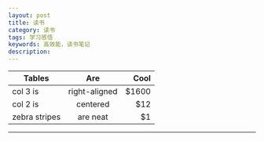 ```yaml
---
layout: post
title: 读书
category: 读书
tags: 学习感悟 
keywords: 高效能，读书笔记
description: 
---
```


| Tables        | Are           | Cool  |
| ------------- |:-------------:| -----:|
| col 3 is      | right-aligned | $1600 |
| col 2 is      | centered      |   $12 |
| zebra stripes | are neat      |    $1 |

---
